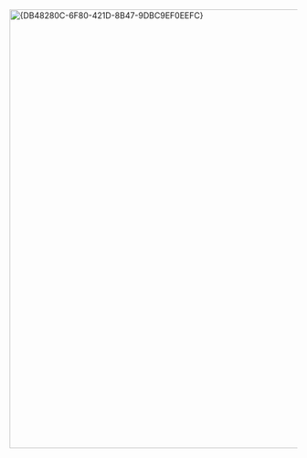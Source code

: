 <img width="1065" height="768" alt="{DB48280C-6F80-421D-8B47-9DBC9EF0EEFC}" src="https://github.com/user-attachments/assets/009564ba-fb68-45cf-b7f7-ba1a8550f24f" />
